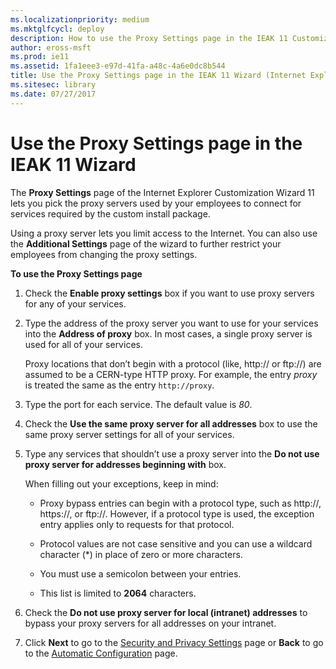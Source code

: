 ```yaml
---
ms.localizationpriority: medium
ms.mktglfcycl: deploy
description: How to use the Proxy Settings page in the IEAK 11 Customization Wizard to pick the proxy servers used to connect to required services.
author: eross-msft
ms.prod: ie11
ms.assetid: 1fa1eee3-e97d-41fa-a48c-4a6e0dc8b544
title: Use the Proxy Settings page in the IEAK 11 Wizard (Internet Explorer Administration Kit 11 for IT Pros)
ms.sitesec: library
ms.date: 07/27/2017
---
```



# Use the Proxy Settings page in the IEAK 11 Wizard
The **Proxy Settings** page of the Internet Explorer Customization Wizard 11 lets you pick the proxy servers used by your employees to connect for services required by the custom install package.

Using a proxy server lets you limit access to the Internet. You can also use the **Additional Settings** page of the wizard to further restrict your employees from changing the proxy settings.

**To use the Proxy Settings page**

1.  Check the **Enable proxy settings** box if you want to use proxy servers for any of your services.

2.  Type the address of the proxy server you want to use for your services into the **Address of proxy** box. In most cases, a single proxy server is used for all of your services.<p>
Proxy locations that don’t begin with a protocol (like, http:// or ftp://) are assumed to be a CERN-type HTTP proxy. For example, the entry *proxy* is treated the same as the entry `http://proxy`.

3.  Type the port for each service. The default value is *80*.

4.  Check the **Use the same proxy server for all addresses** box to use the same proxy server settings for all of your services.

5.  Type any services that shouldn’t use a proxy server into the **Do not use proxy server for addresses beginning with** box.<p>
When filling out your exceptions, keep in mind:

    -   Proxy bypass entries can begin with a protocol type, such as http://, https://, or ftp://. However, if a protocol type is used, the exception entry applies only to requests for that protocol.

    -   Protocol values are not case sensitive and you can use a wildcard character (*) in place of zero or more characters.

    -   You must use a semicolon between your entries.

    -   This list is limited to **2064** characters.

6.  Check the **Do not use proxy server for local (intranet) addresses** to bypass your proxy servers for all addresses on your intranet.

7.  Click **Next** to go to the [Security and Privacy Settings](security-and-privacy-settings-ieak11-wizard.md) page or **Back** to go to the [Automatic Configuration](auto-config-ieak11-wizard.md) page.

 

 





